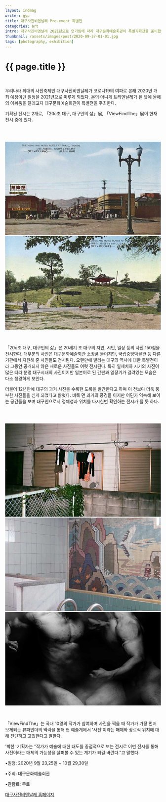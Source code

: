 ```yaml
---
layout: indmag
writer: gyu
title: 대구사진비엔날레 Pre-event 특별전
categories: art
intro: 대구사진비엔날레 2021년으로 연기됨에 따라 대구문화예술회관이 특별기획전을 준비했다.
thumbnail: /assets/images/post/2020-09-27-01-01.jpg
tags: [photography, exhibition]
---
```


# {{ page.title }}

<br>

우리나라 최대의 사진축제인 대구사진비엔날레가 코로나19의 여파로 본래 2020년 개최 예정이던 일정을 2021년으로 미루게 되었다. 본의 아니게 트리엔날레가 된 탓에 올해의 아쉬움을 달래고자 대구문화예술회관이 특별전을 주최한다.



기획된 전시는 2개로, 「20c초 대구, 대구인의 삶」展, 「ViewFindThe」展이 현재 전시 중에 있다.

<br>
<br>

![20c deagu photo](/assets/images/post/2020-09-27-01-01.jpg)
![20c deagu photo](/assets/images/post/2020-09-27-01-02.jpg)

<br>

「20c초 대구, 대구인의 삶」은 20세기 초 대구의 자연, 시민, 일상 등의 사진 150점을 전시한다. 대부분의 사진은 대구문화예술회관 소장품 들이지만, 국립중앙박물관 등 다른 기관에서 지원해 준 사진들도 전시된다. 오랜만에 열리는 대구의 역사에 대한 특별전이라 그동안 공개되지 않은 새로운 사진들도 여럿 전시된다. 특히 일제치하 시기의 사진이 많은 터라 분명 대구시내의 사진이지만 일본어로 된 간판과 일장기가 걸려있는 모습은 다소 생경하게 보인다.

더불어 12년만에 대구의 과거 사진을 수록한 도록을 발간한다고 하며 이 전보다 더욱 풍부한 사진들을 싣게 되었다고 밝혔다. 비록 먼 과거의 풍경들 이지만 어딘가 익숙해 보이는 공간들을 보며 대구인으로서 정체성과 위치를 다시한번 확인하는 전시가 될 듯 하다. 

<br>
<br>

![viewfindthe exhibition photo](/assets/images/post/2020-09-27-01-03.jpg)
![viewfindthe exhibition photo](/assets/images/post/2020-09-27-01-04.jpg)
![viewfindthe exhibition photo](/assets/images/post/2020-09-27-01-05.jpg)

<br>

「ViewFindThe」는 국내 10명의 작가가 참여하며 사진을 찍을 때 작가가 가장 먼저 보게되는 뷰파인더의 맥락을 통해 현 예술계에서 '사진'이라는 매체와 장르적 위치에 대해 진단하고 고민한다고 말한다.

'박천' 기획자는 "작가가 예술에 대한 태도를 중점적으로 보는 전시로 이번 전시를 통해 사진이라는 매체의 가능성을 살펴볼 수 있는 계기가 되길 바란다."고 말했다.




▪일정: 2020년 9월 23,25일 ~ 10월 29,30일  

▪주최: 대구문화예술회관 

▪관람료: 무료



[대구사진비엔날레 홈페이지](http://www.daeguphoto.com)